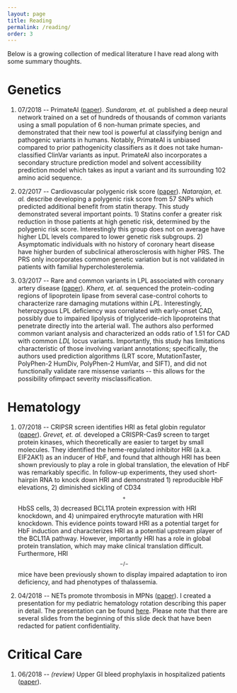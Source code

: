 ```yaml
---
layout: page
title: Reading
permalink: /reading/
order: 3
---
```

Below is a growing collection of medical literature I have read along with some summary thoughts.

Genetics
===
1. 07/2018 -- PrimateAI ([paper](../download/201807_primateai.pdf)). 
	*Sundaram, et. al.* published a deep neural network trained on a set of hundreds of thousands of common variants using a small population of 6 non-human primate species, and demonstrated that their new tool is powerful at classifying benign and pathogenic variants in humans. Notably, PrimateAI is unbiased compared to prior pathogenicity classifiers as it does not take human-classified ClinVar variants as input. PrimateAI also incorporates a secondary structure prediction model and solvent accessibility prediction model which takes as input a variant and its surrounding 102 amino acid sequence.

2. 02/2017 -- Cardiovascular polygenic risk score ([paper](../download/201702_prs_cardiovascular.pdf)).
	*Natarajan, et. al.* describe developing a polygenic risk score from 57 SNPs which predicted additional benefit from statin therapy. This study demonstrated several important points. 1) Statins confer a greater risk reduction in those patients at high genetic risk, determined by the polygenic risk score. Interestingly this group does not on average have higher LDL levels compared to lower genetic risk subgroups. 2) Asymptomatic individuals with no history of coronary heart disease have higher burden of subclinical atherosclerosis with higher PRS. The PRS only incorporates common genetic variation but is not validated in patients with familial hypercholesterolemia.

3. 03/2017 -- Rare and common variants in LPL associated with coronary artery disease ([paper](../download/201703_rare_common_cvd.pdf)).
	*Khera, et. al.* sequenced the protein-coding regions of lipoprotein lipase from several case-control cohorts to characterize rare damaging mutations within *LPL*. Interestingly, heterozygous LPL deficiency was correlated with early-onset CAD, possibly due to impaired lipolysis of triglyceride-rich lipoproteins that penetrate directly into the arterial wall. The authors also performed common variant analysis and characterized an odds ratio of 1.51 for CAD with common *LDL* locus variants. Importantly, this study has limitations characteristic of those involving variant annotations; specifically, the authors used prediction algorithms (LRT score, MutationTaster, PolyPhen-2 HumDiv, PolyPhen-2 HumVar, and SIFT), and did not functionally validate rare missense variants -- this allows for the possibility ofimpact severity misclassification.

Hematology
===
1. 07/2018 -- CRIPSR screen identifies HRI as fetal globin regulator ([paper](../download/201807_hri_crispr.pdf)). 
	*Grevet, et. al.* developed a CRISPR-Cas9 screen to target protein kinases, which theoretically are easier to target by small molecules. They identified the heme-regulated inhibitor HRI (a.k.a. EIF2AK1) as an inducer of HbF, and found that although HRI has been shown previously to play a role in global translation, the elevation of HbF was remarkably specific. In follow-up experiments, they used short-hairpin RNA to knock down HRI and demonstrated 1) reproducible HbF elevations, 2) diminished sickling of CD34$$^+$$ HbSS cells, 3) decreased BCL11A protein expression with HRI knockdown, and 4) unimpaired erythrocyte maturation with HRI knockdown. This evidence points toward HRI as a potential target for HbF induction and characterizes HRI as a potential upstream player of the BCL11A pathway. However, importantly HRI has a role in global protein translation, which may make clinical translation difficult. Furthermore, HRI$$^{-/-}$$ mice have been previously shown to display impaired adaptation to iron deficiency, and had phenotypes of thalassemia.

2. 04/2018 -- NETs promote thrombosis in MPNs ([paper](../download/201804_nets_mpn_thrombosis.pdf)). I created a presentation for my pediatric hematology rotation describing this paper in detail. The presentation can be found [here](../download/201804_netosis_presentation.pdf). Please note that there are several slides from the beginning of this slide deck that have been redacted for patient confidentiality.

Critical Care
===
1. 06/2018 -- *(review)* Upper GI bleed prophylaxis in hospitalized patients ([paper](../download/201806_gi_ppx_review.pdf)).